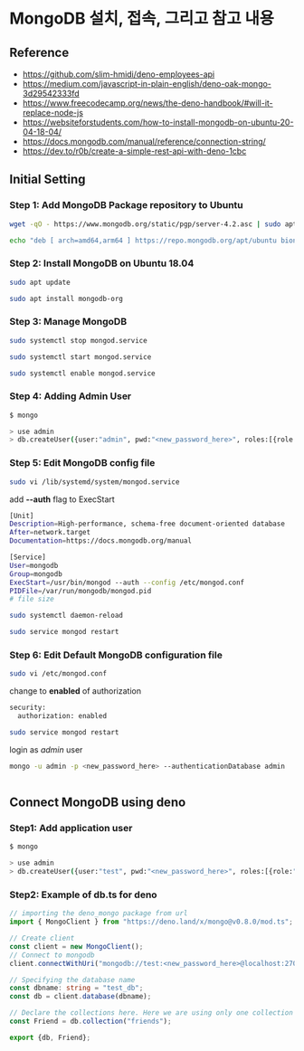 # MongoDB 설치, 접속, 그리고 참고 내용

## Reference

- <https://github.com/slim-hmidi/deno-employees-api>
- <https://medium.com/javascript-in-plain-english/deno-oak-mongo-3d29542333fd>
- <https://www.freecodecamp.org/news/the-deno-handbook/#will-it-replace-node-js>
- <https://websiteforstudents.com/how-to-install-mongodb-on-ubuntu-20-04-18-04/>
- <https://docs.mongodb.com/manual/reference/connection-string/>
- <https://dev.to/r0b/create-a-simple-rest-api-with-deno-1cbc>

## Initial Setting

### Step 1: Add MongoDB Package repository to Ubuntu

```sh
wget -qO - https://www.mongodb.org/static/pgp/server-4.2.asc | sudo apt-key add -

echo "deb [ arch=amd64,arm64 ] https://repo.mongodb.org/apt/ubuntu bionic/mongodb-org/4.2 multiverse" | sudo tee /etc/apt/sources.list.d/mongodb-org-4.2.list
```

### Step 2: Install MongoDB on Ubuntu 18.04

```sh
sudo apt update

sudo apt install mongodb-org
```

### Step 3: Manage MongoDB

```sh
sudo systemctl stop mongod.service

sudo systemctl start mongod.service

sudo systemctl enable mongod.service
```

### Step 4: Adding Admin User

```sh
$ mongo

> use admin
> db.createUser({user:"admin", pwd:"<new_password_here>", roles:[{role:"root", db:"admin"}]})
```

### Step 5: Edit MongoDB config file

```sh
sudo vi /lib/systemd/system/mongod.service
```

add **--auth** flag to ExecStart

```sh
[Unit]
Description=High-performance, schema-free document-oriented database
After=network.target
Documentation=https://docs.mongodb.org/manual

[Service]
User=mongodb
Group=mongodb
ExecStart=/usr/bin/mongod --auth --config /etc/mongod.conf
PIDFile=/var/run/mongodb/mongod.pid
# file size
```

```sh
sudo systemctl daemon-reload

sudo service mongod restart
```

### Step 6: Edit Default MongoDB configuration file

```sh
sudo vi /etc/mongod.conf
```

change to **enabled** of authorization

```sh
security:
  authorization: enabled
```

```sh
sudo service mongod restart
```

login as *admin* user

```sh
mongo -u admin -p <new_password_here> --authenticationDatabase admin
```

```sh

```

## Connect MongoDB using deno

### Step1: Add application user

```sh
$ mongo

> use admin
> db.createUser({user:"test", pwd:"<new_password_here>", roles:[{role:"readWrite", db:"test_db"}, {role:"read", db:"reporting"}]})
```

### Step2: Example of db.ts for deno

```typescript
// importing the deno_mongo package from url
import { MongoClient } from "https://deno.land/x/mongo@v0.8.0/mod.ts";

// Create client
const client = new MongoClient();
// Connect to mongodb
client.connectWithUri("mongodb://test:<new_password_here>@localhost:27017/?authSource=test_db");

// Specifying the database name
const dbname: string = "test_db";
const db = client.database(dbname);

// Declare the collections here. Here we are using only one collection (i.e friends).
const Friend = db.collection("friends");

export {db, Friend};
```
